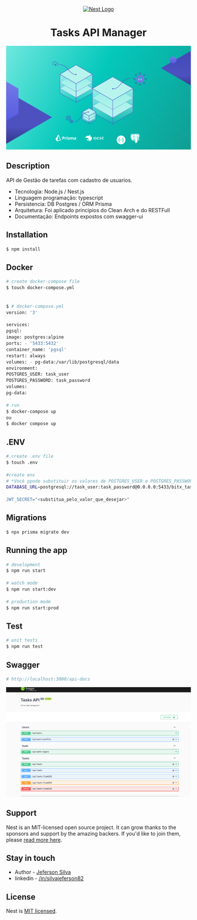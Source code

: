 <p align="center">
  <a href="http://nestjs.com/" target="blank"><img src="https://nestjs.com/img/logo-small.svg" width="200" alt="Nest Logo" /></a>
</p>

[circleci-image]: https://img.shields.io/circleci/build/github/nestjs/nest/master?token=abc123def456
[circleci-url]: https://circleci.com/gh/nestjs/nest

<h1 align="center">
Tasks API Manager
</h1>
<p align="center">
  <a href="https://www.prisma.io/blog/nestjs-prisma-rest-api-7D056s1BmOL0
" target="blank"><img src="./assets/nestjs-prisma-rest-api.svg" /></a>
</p>


## Description

API de Gestão de tarefas com cadastro de usuarios.

- Tecnologia: Node.js / Nest.js
- Linguagem programação: typescript
- Persistencia: DB Postgres / ORM Prisma
- Arquitetura: Foi aplicado principios do Clean Arch e do RESTFull
- Documentação: Endpoints expostos com swagger-ui


## Installation

```bash
$ npm install
```

## Docker

```bash
# create docker-compose file
$ touch docker-compose.yml


$ # docker-compose.yml
version: '3'

services:
pgsql:
image: postgres:alpine
ports: - '5433:5432'
container_name: 'pgsql'
restart: always
volumes: - pg-data:/var/lib/postgresql/data
environment:
POSTGRES_USER: task_user
POSTGRES_PASSWORD: task_password
volumes:
pg-data:

# run
$ docker-compose up
ou
$ docker compose up
```
## .ENV
```bash
# create .env file
$ touch .env

#create env
# *Você ppode substituir os valores de POSTGRES_USER e POSTGRES_PASSWORD no arquivo docker-compose
DATABASE_URL=postgresql://task_user:task_password@0.0.0.0:5433/bitx_tasks_db?schema=public"

JWT_SECRET="<substitua_pelo_valor_que_desejar>"
``````

## Migrations
```bash 
$ npx prisma migrate dev
```
## Running the app

```bash
# development
$ npm run start

# watch mode
$ npm run start:dev

# production mode
$ npm run start:prod
```

## Test

```bash
# unit tests
$ npm run test
```



## Swagger
```bash
# http://localhost:3000/api-docs
```
<p align="center">
  <a href="https://www.prisma.io/blog/nestjs-prisma-rest-api-7D056s1BmOL0
" target="blank"><img src="./assets/swagger-image.png" /></a>
</p>

## Support

Nest is an MIT-licensed open source project. It can grow thanks to the sponsors and support by the amazing backers. If you'd like to join them, please [read more here](https://docs.nestjs.com/support).

## Stay in touch

- Author - [Jeferson Silva](https://github.com/silvajeferson82)
- linkedin - [/in/silvajeferson82](https://www.linkedin.com/in/silvajeferson82/)

## License

Nest is [MIT licensed](LICENSE).
